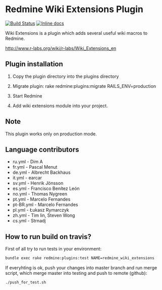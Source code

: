 Redmine Wiki Extensions Plugin
==============================

[![Build Status](https://travis-ci.org/kiv-redmine/redmine_wiki_extensions.svg?branch=testing)](https://travis-ci.org/kiv-redmine/redmine_wiki_extensions) [![Inline docs](http://inch-ci.org/github/kiv-redmine/redmine_wiki_extensions.svg?branch=master)](http://inch-ci.org/github/kiv-redmine/redmine_wiki_extensions)


Wiki Extensions is a plugin which adds several useful wiki macros to Redmine.

http://www.r-labs.org/wiki/r-labs/Wiki_Extensions_en

Plugin installation
---------------------------

1. Copy the plugin directory into the plugins directory

2. Migrate plugin:
   rake redmine:plugins:migrate RAILS_ENV=production

3. Start Redmine

4. Add wiki extensions module into your project.

Note
---------------------------

This plugin works only on production mode.

Language contributors
---------------------------

* ru.yml - Dim A
* fr.yml - Pascal Menut
* de.yml - Albrecht Backhaus
* it.yml - earcar
* sv.yml - Henrik Jönsson
* es.yml - Francisco Benítez León
* no.yml - Thomas Nygreen
* pt.yml - Marcelo Fernandes
* pt-BR.yml - Marcelo Fernandes
* pl.yml - Łukasz Rymarczyk
* zh.yml - Tim lin,  Steven Wong
* cs.yml - Strnadj

How to run build on travis?
---------------------------
First of all try to run tests in your environment:

```bash
bundle exec rake redmine:plugins:test NAME=redmine_wiki_extensions
```

If everyhting is ok, push your changes into master branch and run merge script, which merge master into testing and push to remote (github):

```bash
./push_for_test.sh
```

